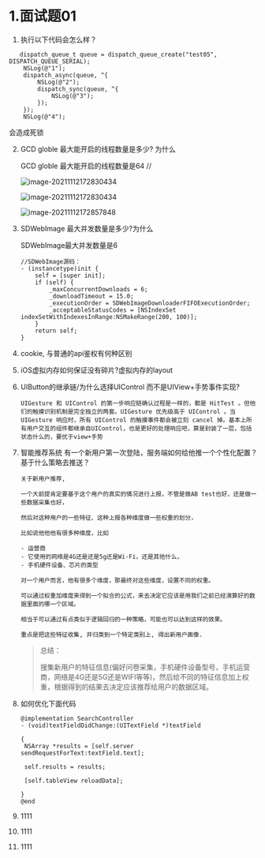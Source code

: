 # 1.面试题01

1. 执行以下代码会怎么样？

```
   dispatch_queue_t queue = dispatch_queue_create("test05", DISPATCH_QUEUE_SERIAL);
    NSLog(@"1");
    dispatch_async(queue, ^{
        NSLog(@"2");
        dispatch_sync(queue, ^{
            NSLog(@"3");
        });
    });
    NSLog(@"4");
```

会造成死锁



2. GCD globle 最大能开启的线程数量是多少? 为什么

     GCD globle 最大能开启的线程数量是64    //

   ![image-20211112172830434](https://gitee.com/smoothV/gitbook_ios/raw/master/resource/image/WX20211112-173803.png)

   ![image-20211112172830434](https://gitee.com/smoothV/gitbook_ios/raw/master/resource/image/image-20211112172830434.png)

   ![image-20211112172857848](https://gitee.com/smoothV/gitbook_ios/raw/master/resource/image/image-20211112172857848.png)

3. SDWebImage 最大并发数量是多少?为什么

   SDWebImage最大并发数量是6

   ```
   //SDWebImage源码：
   - (instancetype)init {
       self = [super init];
       if (self) {
           _maxConcurrentDownloads = 6;
           _downloadTimeout = 15.0;
           _executionOrder = SDWebImageDownloaderFIFOExecutionOrder;
           _acceptableStatusCodes = [NSIndexSet indexSetWithIndexesInRange:NSMakeRange(200, 100)];
       }
       return self;
   }
   
4. cookie, 与普通的api鉴权有何种区别

5. iOS虚拟内存如何保证没有碎片?虚拟内存的layout

6. UIButton的继承链/为什么选择UIControl 而不是UIView+手势事件实现?

     ```
     UIGesture 和 UIControl 的第一步响应链确认过程是一样的，都是 HitTest 。但他们的触摸识别机制是完全独立的两套。UIGesture 优先级高于 UIControl 。当 UIGesture 响应时，所有 UIControl 的触摸事件都会被立刻 cancel 掉。基本上所有用户交互的组件都继承自UIControl，也是更好的处理响应吧，算是封装了一层，包括状态什么的，要优于view+手势
     ```

     

7. 智能推荐系统 有一个新用户第一次登陆，服务端如何给他推一个个性化配置？基于什么策略去推送？

     

     ```
     关于新用户推荐,
     
     一个大前提肯定要基于这个用户的真实的情况进行上报，不管是做AB test也好，还是做一些数据采集也好，
     
     然后对这种用户的一些特征、这种上报各种维度做一些权重的划分，
     
     比如说他他他有很多种维度，比如
     
     - 运营商
     - 它使用的网络是4G还是还是5g还是Wi-Fi，还是其他什么，
     - 手机硬件设备、芯片的类型
     
     对一个用户而言，他有很多个维度，那最终对这些维度，设置不同的权重。
     
     可以通过权重加维度来得到一个拟合的公式，来去决定它应该是用我们之前已经演算好的数据里面的哪一个区域。
     
     相当于可以通过有点类似于逻辑回归的一种策略，可能也可以达到这样的效果。
     
     重点是把这些特征收集, 并归类到一个特定类别上, 得出新用户画像.
     ```

     > 总结：
     >
     >  搜集新用户的特征信息(偏好问卷采集，手机硬件设备型号，手机运营商，网络是4G还是5G还是WIFI等等)，然后给不同的特征信息加上权重，根据得到的结果去决定应该推荐给用户的数据区域。

     

8. 如何优化下面代码

     ```
     @implementation SearchController
     - (void)textFieldDidChange:(UITextField *)textField
     
     {
      NSArray *results = [self.server sendRequestForText:textField.text];
     
      self.results = results;
     
      [self.tableView reloadData];
     
     }
     @end
     ```

     

9. 1111

10. 1111

11. 1111



